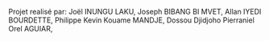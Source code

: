 Projet realisé par: Joël INUNGU LAKU, Joseph BIBANG BI MVET, Allan IYEDI BOURDETTE, Philippe Kevin Kouame MANDJE, Dossou Djidjoho Pierraniel Orel AGUIAR,
